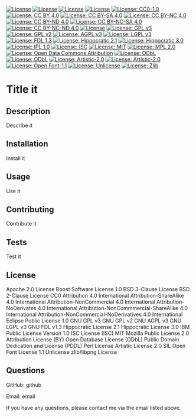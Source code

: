[![License](https://img.shields.io/badge/License-Apache_2.0-blue.svg)](https://opensource.org/licenses/Apache-2.0) [![License](https://img.shields.io/badge/License-Boost_1.0-lightblue.svg)](https://www.boost.org/LICENSE_1_0.txt) [![License](https://img.shields.io/badge/License-BSD_3--Clause-blue.svg)](https://opensource.org/licenses/BSD-3-Clause) [![License](https://img.shields.io/badge/License-BSD_2--Clause-orange.svg)](https://opensource.org/licenses/BSD-2-Clause) [![License: CC0-1.0](https://img.shields.io/badge/License-CC0_1.0-lightgrey.svg)](http://creativecommons.org/publicdomain/zero/1.0/) [![License: CC BY 4.0](https://img.shields.io/badge/License-CC_BY_4.0-lightgrey.svg)](https://creativecommons.org/licenses/by/4.0/) [![License: CC BY-SA 4.0](https://img.shields.io/badge/License-CC_BY--SA_4.0-lightgrey.svg)](https://creativecommons.org/licenses/by-sa/4.0/) [![License: CC BY-NC 4.0](https://img.shields.io/badge/License-CC_BY--NC_4.0-lightgrey.svg)](https://creativecommons.org/licenses/by-nc/4.0/) [![License: CC BY-ND 4.0](https://img.shields.io/badge/License-CC_BY--ND_4.0-lightgrey.svg)](https://creativecommons.org/licenses/by-nd/4.0/) [![License: CC BY-NC-SA 4.0](https://img.shields.io/badge/License-CC_BY--NC--SA_4.0-lightgrey.svg)](https://creativecommons.org/licenses/by-nc-sa/4.0/) [![License: CC BY-NC-ND 4.0](https://img.shields.io/badge/License-CC_BY--NC--ND_4.0-lightgrey.svg)](https://creativecommons.org/licenses/by-nc-nd/4.0/) [![License](https://img.shields.io/badge/License-EPL_1.0-red.svg)](https://opensource.org/licenses/EPL-1.0) [![License: GPL v3](https://img.shields.io/badge/License-GPLv3-blue.svg)](https://www.gnu.org/licenses/gpl-3.0) [![License: GPL v2](https://img.shields.io/badge/License-GPL_v2-blue.svg)](https://www.gnu.org/licenses/old-licenses/gpl-2.0.en.html) [![License: AGPL v3](https://img.shields.io/badge/License-AGPL_v3-blue.svg)](https://www.gnu.org/licenses/agpl-3.0) [![License: LGPL v3](https://img.shields.io/badge/License-LGPL_v3-blue.svg)](https://www.gnu.org/licenses/lgpl-3.0) [![License: FDL 1.3](https://img.shields.io/badge/License-FDL_v1.3-blue.svg)](https://www.gnu.org/licenses/fdl-1.3) [![License: Hippocratic 2.1](https://img.shields.io/badge/License-Hippocratic_2.1-lightgrey.svg)](https://firstdonoharm.dev) [![License: Hippocratic 3.0](https://img.shields.io/badge/License-Hippocratic_3.0-lightgrey.svg)](https://firstdonoharm.dev) [![License: IPL 1.0](https://img.shields.io/badge/License-IPL_1.0-blue.svg)](https://www.ibm.com/docs/en/linux-on-z?topic=examples-common-public-license-v10) [![License: ISC](https://img.shields.io/badge/License-ISC-blue.svg)](https://opensource.org/licenses/ISC) [![License: MIT](https://img.shields.io/badge/License-MIT-yellow.svg)](https://opensource.org/licenses/MIT) [![License: MPL 2.0](https://img.shields.io/badge/License-MPL_2.0-brightgreen.svg)](https://opensource.org/licenses/MPL-2.0) [![License: Open Data Commons Attribution](https://img.shields.io/badge/License-ODC_BY-brightgreen.svg)](https://opendatacommons.org/licenses/by/) [![License: ODbL](https://img.shields.io/badge/License-ODbL-brightgreen.svg)](https://opendatacommons.org/licenses/odbl/) [![License: ODbL](https://img.shields.io/badge/License-PDDL-brightgreen.svg)](https://opendatacommons.org/licenses/pddl/) [![License: Artistic-2.0](https://img.shields.io/badge/License-Perl-0298c3.svg)](https://opensource.org/licenses/Artistic-2.0) [![License: Artistic-2.0](https://img.shields.io/badge/License-Artistic_2.0-0298c3.svg)](https://opensource.org/licenses/Artistic-2.0) [![License: Open Font-1.1](https://img.shields.io/badge/License-OFL_1.1-lightgreen.svg)](https://opensource.org/licenses/OFL-1.1) [![License: Unlicense](https://img.shields.io/badge/license-Unlicense-blue.svg)](https://choosealicense.com/licenses/unlicense/) [![License: Zlib](https://img.shields.io/badge/License-Zlib-lightgrey.svg)](https://opensource.org/licenses/Zlib) 

# Title it

## Description

Describe it

## Installation

Install it

## Usage

Use it

## Contributing

Contribute it

## Tests

Test it

## License

Apache 2.0 License
Boost Software License 1.0
BSD 3-Clause License
BSD 2-Clause License
CC0
Attribution 4.0 International
Attribution-ShareAlike 4.0 International
Attribution-NonCommercial 4.0 International
Attribution-NoDerivates 4.0 International
Attribution-NonCommmercial-ShareAlike 4.0 International
Attribution-NonCommercial-NoDerivatives 4.0 International
Eclipse Public License 1.0
GNU GPL v3
GNU GPL v2
GNU AGPL v3
GNU LGPL v3
GNU FDL v1.3
Hippocratic License 2.1
Hippocratic License 3.0
IBM Public License Version 1.0
ISC License (ISC)
MIT
Mozilla Public License 2.0
Attribution License (BY)
Open Database License (ODbL)
Public Domain Dedication and License (PDDL)
Perl License
Artistic License 2.0
SIL Open Font License 1.1
Unlicense
zlib/libpng License

## Questions

GitHub: github

Email: email

If you have any questions, please contact me via the email listed above.